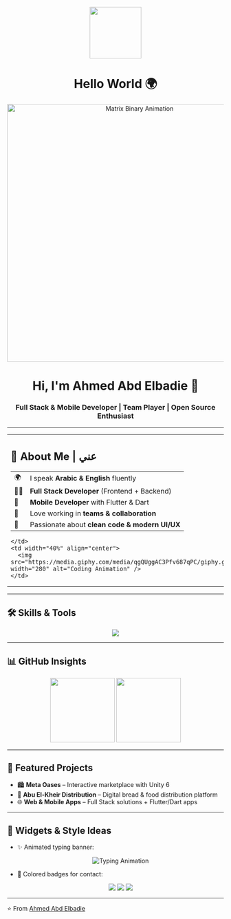 <!-- Header GIF + Hello World Matrix -->
<p align="center">
  <img src="https://media.giphy.com/media/hvRJCLFzcasrR4ia7z/giphy.gif" width="120" />
</p>

<h1 align="center">Hello World 🌍</h1>
<p align="center">
  <img src="https://media.giphy.com/media/eCqFYAVjjDksg/giphy.gif" width="600" alt="Matrix Binary Animation" />
</p>

<h1 align="center">Hi, I'm Ahmed Abd Elbadie 👋</h1>
<h3 align="center">Full Stack & Mobile Developer | Team Player | Open Source Enthusiast</h3>

---

<!-- About Me + Coding GIF side by side -->
<table>
  <tr>
    <td width="60%" valign="top">

## 🌟 About Me | عني  

<table>
  <tr>
    <td>🌍</td>
    <td>I speak <b>Arabic & English</b> fluently</td>
  </tr>
  <tr>
    <td>👨‍💻</td>
    <td><b>Full Stack Developer</b> (Frontend + Backend)</td>
  </tr>
  <tr>
    <td>📱</td>
    <td><b>Mobile Developer</b> with Flutter & Dart</td>
  </tr>
  <tr>
    <td>🤝</td>
    <td>Love working in <b>teams & collaboration</b></td>
  </tr>
  <tr>
    <td>🎯</td>
    <td>Passionate about <b>clean code & modern UI/UX</b></td>
  </tr>
</table>

    </td>
    <td width="40%" align="center">
      <img src="https://media.giphy.com/media/qgQUggAC3Pfv687qPC/giphy.gif" width="280" alt="Coding Animation" />
    </td>
  </tr>
</table>

---

## 🛠 Skills & Tools  
<p align="center">
  <img src="https://skillicons.dev/icons?i=html,css,js,ts,react,vue,angular,nodejs,express,flutter,dart,python,cs,unity,linux,git,github,docker,vscode" />
</p>

---

## 📊 GitHub Insights  
<p align="center">
  <img src="https://github-readme-stats.vercel.app/api?username=ahmedabdulbadie&show_icons=true&theme=radical&hide_border=true" height="150" />
  <img src="https://github-readme-streak-stats.herokuapp.com/?user=ahmedabdulbadie&theme=radical&hide_border=true" height="150" />
</p>

---

## 🚀 Featured Projects  
- 🏙 **Meta Oases** – Interactive marketplace with Unity 6  
- 🥖 **Abu El-Kheir Distribution** – Digital bread & food distribution platform  
- 🌐 **Web & Mobile Apps** – Full Stack solutions + Flutter/Dart apps  

---

## 🎨 Widgets & Style Ideas  
- ✨ Animated typing banner:  
  <p align="center">
    <img src="https://readme-typing-svg.demolab.com?font=Fira+Code&weight=600&size=24&duration=4000&pause=1000&color=3DDC84&center=true&vCenter=true&width=600&lines=Welcome+to+Ahmed+Abd+Elbadie's+Profile!;Full+Stack+%7C+Mobile+Developer;Team+Player+%7C+Problem+Solver" alt="Typing Animation" />
  </p>

- 🎨 Colored badges for contact:  
  <p align="center">
    <a href="mailto:your-email@example.com"><img src="https://img.shields.io/badge/Email-D14836?style=for-the-badge&logo=gmail&logoColor=white" /></a>
    <a href="https://linkedin.com/in/ahmedabdulbadie"><img src="https://img.shields.io/badge/LinkedIn-0A66C2?style=for-the-badge&logo=linkedin&logoColor=white" /></a>
    <a href="https://twitter.com/ahmedabdulbadie"><img src="https://img.shields.io/badge/Twitter-1DA1F2?style=for-the-badge&logo=twitter&logoColor=white" /></a>
  </p>

---

⭐️ From [Ahmed Abd Elbadie](https://github.com/ahmedabdulbadie)  
